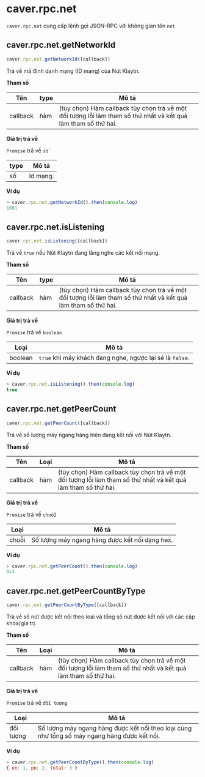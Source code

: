 # caver.rpc.net

`caver.rpc.net` cung cấp lệnh gọi JSON-RPC với không gian tên `net`.

## caver.rpc.net.getNetworkId <a id="caver-rpc-net-getnetworkid"></a>

```javascript
caver.rpc.net.getNetworkId([callback])
```

Trả về mã định danh mạng (ID mạng) của Nút Klaytn.

**Tham số**

| Tên      | type | Mô tả                                                                                                          |
| -------- | ---- | -------------------------------------------------------------------------------------------------------------- |
| callback | hàm  | (tùy chọn) Hàm callback tùy chọn trả về một đối tượng lỗi làm tham số thứ nhất và kết quả làm tham số thứ hai. |


**Giá trị trả về**

`Promise` trả về `số`

| type | Mô tả    |
| ---- | -------- |
| số   | Id mạng. |

**Ví dụ**

```javascript
> caver.rpc.net.getNetworkId().then(console.log)
1001
```

## caver.rpc.net.isListening <a id="caver-rpc-net-islistening"></a>

```javascript
caver.rpc.net.isListening([callback])
```

Trả về `true` nếu Nút Klaytn đang lắng nghe các kết nối mạng.

**Tham số**

| Tên      | type | Mô tả                                                                                                          |
| -------- | ---- | -------------------------------------------------------------------------------------------------------------- |
| callback | hàm  | (tùy chọn) Hàm callback tùy chọn trả về một đối tượng lỗi làm tham số thứ nhất và kết quả làm tham số thứ hai. |


**Giá trị trả về**

`Promise` trả về `boolean`

| Loại   | Mô tả                                                    |
| ------- | -------------------------------------------------------- |
| boolean | `true` khi máy khách đang nghe, ngược lại sẽ là `false`. |

**Ví dụ**

```javascript
> caver.rpc.net.isListening().then(console.log)
true
```

## caver.rpc.net.getPeerCount <a id="caver-rpc-net-getpeercount"></a>

```javascript
caver.rpc.net.getPeerCount([callback])
```

Trả về số lượng máy ngang hàng hiện đang kết nối với Nút Klaytn.

**Tham số**

| Tên      | Loại | Mô tả                                                                                                          |
| -------- | ----- | -------------------------------------------------------------------------------------------------------------- |
| callback | hàm   | (tùy chọn) Hàm callback tùy chọn trả về một đối tượng lỗi làm tham số thứ nhất và kết quả làm tham số thứ hai. |


**Giá trị trả về**

`Promise` trả về `chuỗi`

| Loại | Mô tả                                          |
| ----- | ---------------------------------------------- |
| chuỗi | Số lượng máy ngang hàng được kết nối dạng hex. |

**Ví dụ**

```javascript
> caver.rpc.net.getPeerCount().then(console.log)
0x3
```

## caver.rpc.net.getPeerCountByType <a id="caver-rpc-net-getpeercountbytype"></a>

```javascript
caver.rpc.net.getPeerCountByType([callback])
```

Trả về số nút được kết nối theo loại và tổng số nút được kết nối với các cặp khóa/giá trị.

**Tham số**

| Tên      | Loại | Mô tả                                                                                                          |
| -------- | ----- | -------------------------------------------------------------------------------------------------------------- |
| callback | hàm   | (tùy chọn) Hàm callback tùy chọn trả về một đối tượng lỗi làm tham số thứ nhất và kết quả làm tham số thứ hai. |


**Giá trị trả về**

`Promise` trả về `đối tượng`

| Loại     | Mô tả                                                                                        |
| --------- | -------------------------------------------------------------------------------------------- |
| đối tượng | Số lượng máy ngang hàng được kết nối theo loại cũng như tổng số máy ngang hàng được kết nối. |

**Ví dụ**

```javascript
> caver.rpc.net.getPeerCountByType().then(console.log)
{ en: 1, pn: 2, total: 3 }
```